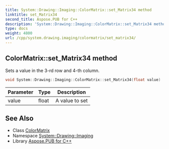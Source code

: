 ```yaml
---
title: System::Drawing::Imaging::ColorMatrix::set_Matrix34 method
linktitle: set_Matrix34
second_title: Aspose.PUB for C++
description: 'System::Drawing::Imaging::ColorMatrix::set_Matrix34 method. Sets a value in the 3-rd row and 4-th column in C++.'
type: docs
weight: 4800
url: /cpp/system.drawing.imaging/colormatrix/set_matrix34/
---
```

## ColorMatrix::set_Matrix34 method


Sets a value in the 3-rd row and 4-th column.

```cpp
void System::Drawing::Imaging::ColorMatrix::set_Matrix34(float value)
```


| Parameter | Type | Description |
| --- | --- | --- |
| value | float | A value to set |

## See Also

* Class [ColorMatrix](../)
* Namespace [System::Drawing::Imaging](../../)
* Library [Aspose.PUB for C++](../../../)
